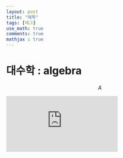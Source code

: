 ```yaml
---
layout: post
title: "제목"
tags: [태그]
use_math: true
comments: true
mathjax : true
---
```


# 대수학 : algebra
$$
A
$$

![math](https://latex.codecogs.com/gif.latex?%5Clim_%7Bx%5Cto%200%7D%7B%5Cfrac%7Be%5Ex-1%7D%7B2x%7D%7D%20%5Coverset%7B%5Cleft%5B%5Cfrac%7B0%7D%7B0%7D%5Cright%5D%7D%7B%5Cunderset%7B%5Cmathrm%7BH%7D%7D%7B%3D%7D%7D%20%5Clim_%7Bx%5Cto%200%7D%7B%5Cfrac%7Be%5Ex%7D%7B2%7D%7D%3D%7B%5Cfrac%7B1%7D%7B2%7D%7D)
